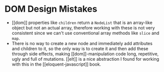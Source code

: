 # DOM Design Mistakes

* [[dom]] properties like `children` return a `NodeList` that is an array-like object but not an actual array, therefore working with these is not very consistent since we can't use conventional array methods like `slice` and `map`.
* There is no way to create a new node and immediately add attributes and children to it, so the only way is to create it and then add these through side effects, making [[dom]]-manipulation code long, repetitive, ugly and full of mutations. [[elt]] is a nice abstraction I found for working with this in the [[eloquent-javascript]] book.
